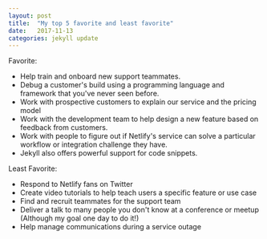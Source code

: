 ```yaml
---
layout: post
title:  "My top 5 favorite and least favorite"
date:   2017-11-13
categories: jekyll update
---
```

Favorite:
- Help train and onboard new support teammates.
- Debug a customer's build using a programming language and framework that you've never seen before.
- Work with prospective customers to explain our service and the pricing model
- Work with the development team to help design a new feature based on feedback from customers.
- Work with people to figure out if Netlify's service can solve a particular workflow or integration challenge they have.
- Jekyll also offers powerful support for code snippets.

Least Favorite:
- Respond to Netlify fans on Twitter
- Create video tutorials to help teach users a specific feature or use case
- Find and recruit teammates for the support team
- Deliver a talk to many people you don't know at a conference or meetup (Although my goal one day to do it!)
- Help manage communications during a service outage
